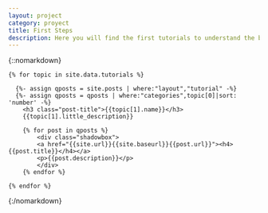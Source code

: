 ```yaml
---
layout: project
category: proyect
title: First Steps
description: Here you will find the first tutorials to understand the basic concepts of DyCon Toolbox.
---
```

 {::nomarkdown}

    {% for topic in site.data.tutorials %}

      {%- assign qposts = site.posts | where:"layout","tutorial" -%}
      {%- assign qposts = qposts | where:"categories",topic[0]|sort: 'number' -%}
        <h3 class="post-title">{{topic[1].name}}</h3>
        {{topic[1].little_description}}

        {% for post in qposts %}
            <div class="shadowbox">
            <a href="{{site.url}}{{site.baseurl}}{{post.url}}"><h4>{{post.title}}</h4></a>
            <p>{{post.description}}</p>
            </div>
        {% endfor %}

    {% endfor %}

{:/nomarkdown} 






<!-- Codigo Anterior -->
<!-- {::nomarkdown}
  {% for topic in site.data.topics %}
    <div class="post-preview shadowbox">
        <a href="{{site.url}}{{site.baseurl}}/topic/{{topic[0]}}" class="display-block">
            <h3 class="post-title"> {{ topic[1].name }} </h3>
        </a>     
        <p>{{topic[1].little_description}}</p>
    </div>

  {% endfor %}
{:/nomarkdown} -->
